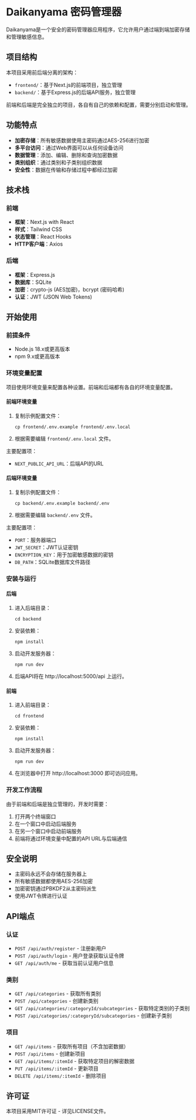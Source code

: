 # Daikanyama 密码管理器

Daikanyama是一个安全的密码管理器应用程序，它允许用户通过端到端加密存储和管理敏感信息。

## 项目结构

本项目采用前后端分离的架构：

- `frontend/`：基于Next.js的前端项目，独立管理
- `backend/`：基于Express.js的后端API服务，独立管理

前端和后端是完全独立的项目，各自有自己的依赖和配置，需要分别启动和管理。

## 功能特点

- **加密存储**：所有敏感数据使用主密码通过AES-256进行加密
- **多平台访问**：通过Web界面可以从任何设备访问
- **数据管理**：添加、编辑、删除和查询加密数据
- **类别组织**：通过类别和子类别组织数据
- **安全性**：数据在传输和存储过程中都经过加密

## 技术栈

### 前端

- **框架**：Next.js with React
- **样式**：Tailwind CSS
- **状态管理**：React Hooks
- **HTTP客户端**：Axios

### 后端

- **框架**：Express.js
- **数据库**：SQLite
- **加密**：crypto-js (AES加密)，bcrypt (密码哈希)
- **认证**：JWT (JSON Web Tokens)

## 开始使用

### 前提条件

- Node.js 18.x或更高版本
- npm 9.x或更高版本

### 环境变量配置

项目使用环境变量来配置各种设置。前端和后端都有各自的环境变量配置。

#### 前端环境变量

1. 复制示例配置文件：
   ```
   cp frontend/.env.example frontend/.env.local
   ```

2. 根据需要编辑 `frontend/.env.local` 文件。

主要配置项：
- `NEXT_PUBLIC_API_URL`：后端API的URL

#### 后端环境变量

1. 复制示例配置文件：
   ```
   cp backend/.env.example backend/.env
   ```

2. 根据需要编辑 `backend/.env` 文件。

主要配置项：
- `PORT`：服务器端口
- `JWT_SECRET`：JWT认证密钥
- `ENCRYPTION_KEY`：用于加密敏感数据的密钥
- `DB_PATH`：SQLite数据库文件路径

### 安装与运行

#### 后端

1. 进入后端目录：
   ```
   cd backend
   ```

2. 安装依赖：
   ```
   npm install
   ```

3. 启动开发服务器：
   ```
   npm run dev
   ```

4. 后端API将在 http://localhost:5000/api 上运行。

#### 前端

1. 进入前端目录：
   ```
   cd frontend
   ```

2. 安装依赖：
   ```
   npm install
   ```

3. 启动开发服务器：
   ```
   npm run dev
   ```

4. 在浏览器中打开 http://localhost:3000 即可访问应用。

### 开发工作流程

由于前端和后端是独立管理的，开发时需要：

1. 打开两个终端窗口
2. 在一个窗口中启动后端服务
3. 在另一个窗口中启动前端服务
4. 前端将通过环境变量中配置的API URL与后端通信

## 安全说明

- 主密码永远不会存储在服务器上
- 所有敏感数据都使用AES-256加密
- 加密密钥通过PBKDF2从主密码派生
- 使用JWT令牌进行认证

## API端点

### 认证

- `POST /api/auth/register` - 注册新用户
- `POST /api/auth/login` - 用户登录获取认证令牌
- `GET /api/auth/me` - 获取当前认证用户信息

### 类别

- `GET /api/categories` - 获取所有类别
- `POST /api/categories` - 创建新类别
- `GET /api/categories/:categoryId/subcategories` - 获取特定类别的子类别
- `POST /api/categories/:categoryId/subcategories` - 创建新子类别

### 项目

- `GET /api/items` - 获取所有项目（不含加密数据）
- `POST /api/items` - 创建新项目
- `GET /api/items/:itemId` - 获取特定项目的解密数据
- `PUT /api/items/:itemId` - 更新项目
- `DELETE /api/items/:itemId` - 删除项目

## 许可证

本项目采用MIT许可证 - 详见LICENSE文件。 